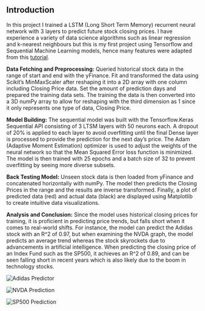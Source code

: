 ## Introduction
In this project I trained a LSTM (Long Short Term Memory) recurrent neural network with 3 layers to predict future stock closing prices. I have experience a variety of data science algorithms such as linear regression and k-nearest neighbours but this is my first project using Tensorflow and Sequential Machine Learning models, hence many features were adapted from this [tutorial](https://www.youtube.com/watch?v=PuZY9q-aKLw&t=1099s&ab_channel=NeuralNine).

**Data Fetching and Preprocessing:** Queried historical stock data in the range of start and end with the yFinance. Fit and transformed the data using Scikit’s MinMaxScaler after reshaping it into a 2D array with one column including Closing Price data. Set the amount of prediction days and prepared the training data sets. The training the data is then converted into a 3D numPy array to allow for reshaping with the third dimension as 1 since it only represents one type of data, Closing Price.

**Model Building:** The sequential model was built with the Tensorflow.Keras Sequential API consisting of 3 LTSM layers with 50 neurons each. A dropout of 20% is applied to each layer to avoid overfitting until the final Dense layer is processed to provide the prediction for the next day’s price. The Adam (Adaptive Moment Estimation) optimizer is used to adjust the weights of the neural network so that the Mean Squared Error loss function is minimized. The model is then trained with 25 epochs and a batch size of 32 to prevent overfitting by seeing more diverse subsets.

**Back Testing Model:** Unseen stock data is then loaded from yFinance and concatenated horizontally with numPy. The model then predicts the Closing Prices in the range and the results are inverse transformed. Finally, a plot of predicted data (red) and actual data (black) are displayed using Matplotlib to create intuitive data visualizations.

**Analysis and Conclusion:** Since the model uses historical closing prices for training, it is proficient in predicting price trends, but falls short when it comes to real-world shifts. For instance, the model can predict the Adidas stock with an R^2 of 0.97, but when examining the NVDA graph, the model predicts an average trend whereas the stock skyrockets due to advancements in artificial intelligence. When predicting the closing price of an Index Fund such as the SP500, it achieves an R^2 of 0.89, and can be seen falling short in recent years which is also likely due to the boom in technology stocks.

![Adidas Predictor](https://github.com/user-attachments/assets/c9e98c1b-46f2-4657-914b-af91f5e00211)

![NVDA Prediction](https://github.com/user-attachments/assets/a861d670-ad49-4698-b5de-64916cd43e09)

![SP500 Prediction](https://github.com/user-attachments/assets/c00513da-ef29-4bf0-8e90-db55808cdf2b)



